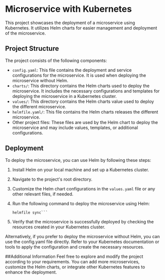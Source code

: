# Microservice with Kubernetes

This project showcases the deployment of a microservice using Kubernetes. It utilizes Helm charts for easier management and deployment of the microservice.

## Project Structure

The project consists of the following components:

- `config.yaml`: This file contains the deployment and service configurations for the microservice. It is used when deploying the microservice without Helm.
- `charts/`: This directory contains the Helm charts used to deploy the microservice. It includes the necessary configurations and templates for deploying the microservice in a Kubernetes cluster.
- `values/`: This directory contains the Helm charts value used to deploy the different microservice. 
- `helmfile.yaml/`: This file contains the Helm charts releases the different microservice.
- Other project files: These files are used by the Helm chart to deploy the microservice and may include values, templates, or additional configurations.

## Deployment

To deploy the microservice, you can use Helm by following these steps:

1. Install Helm on your local machine and set up a Kubernetes cluster.
2. Navigate to the project's root directory.
3. Customize the Helm chart configurations in the `values.yaml` file or any other relevant files, if needed.
4. Run the following command to deploy the microservice using Helm:

   ```shell
   helmfile sync```
5. Verify that the microservice is successfully deployed by checking the resources created in your Kubernetes cluster.

Alternatively, if you prefer to deploy the microservice without Helm, you can use the config.yaml file directly. Refer to your Kubernetes documentation or tools to apply the configuration and create the necessary resources.

##Additional Information
Feel free to explore and modify the project according to your requirements. You can add more microservices, customize the Helm charts, or integrate other Kubernetes features to enhance the deployment.

